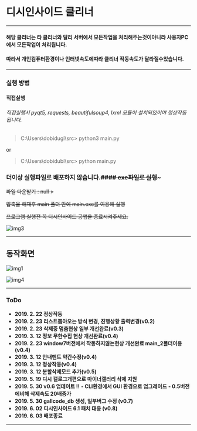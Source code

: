 # 디시인사이드 클리너

--------------------------------------------
#### 해당 클리너는 타 클리너와 달리 서버에서 모든작업을 처리해주는것이아니라 사용자PC에서 모든작업이 처리됩니다.
#### 따라서 개인컴퓨터환경이나 인터넷속도에따라 클리너 작동속도가 달라질수있습니다.
--------------------------------------------
### 실행 방법

####  **직접실행**
######  직접실행시 pyqt5, requests, beautifulsoup4, lxml 모듈이 설치되있어야 정상작동됩니다.
> C:\Users\dobidugi\src> python3 main.py

or 
> C:\Users\dobidubi\src> python main.py


### 더이상 실행파일로 배포하지 않습니다.~~#### **exe파일로 실행**~~~

~~파일 다운받기 : null >~~

~~압축을 해재후 main 폴더 안에 main.exe를 이용해 실행~~

~~프로그램 실행전 꼭 디시인사이드 공앱을 종료시켜주세요.~~

![img3](./resource/99.png)



--------------------------------------------

## 동작화면

![img1](./resource/newlogin.gif)


![img4](./resource/update+del.gif)


-------------------------------------------

###  **ToDo** 
 -  **2019. 2. 22 정상작동**
 -  **2019. 2. 23 리스트뽑아오는 방식 변경, 진행상황 출력변경(v0.2)**
 -  **2019. 2. 23 삭제중 멈춤현상 일부 개선완료(v0.3)**
 -  **2019. 3. 12 정보 무한수집 현상 개선완료(v0.4)**
 -  **2019. 2. 23 window7버전에서 작동하지않는현상 개선완료 main_2폴더이용(v0.4)**
 -  **2019. 3. 12 안내멘트 약간수정(v0.4)**
 -  **2019. 3. 12 정상작동(v0.4)**
 -  **2019. 3. 12 분할삭제모드 추가(v0.5)**
 -  **2019. 5. 19 디시 갤로그개편으로 마이너갤러리 삭제 지원**
 -  **2019. 5. 30 v0.6 업데이트 !!**
    **- CLI환경에서 GUI 환경으로 업그레이드**
    **- 0.5버전에비해 삭제속도 20배증가**
 -  **2019. 5. 30 gallcode_db 생성, 일부버그 수정 (v0.7)**
 -  **2019. 6. 02 디시인사이드 6.1 패치 대응 (v0.8)**
 -  **2019. 6. 03 배포종료**
-------------------------------------------

